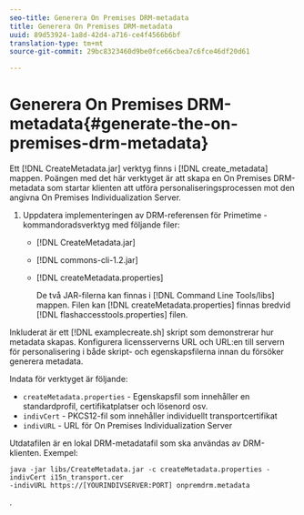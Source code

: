 ```yaml
---
seo-title: Generera On Premises DRM-metadata
title: Generera On Premises DRM-metadata
uuid: 89d53924-1a8d-42d4-a716-ce4f4566b6bf
translation-type: tm+mt
source-git-commit: 29bc8323460d9be0fce66cbea7c6fce46df20d61

---
```



# Generera On Premises DRM-metadata{#generate-the-on-premises-drm-metadata}

Ett [!DNL CreateMetadata.jar] verktyg finns i [!DNL create_metadata] mappen. Poängen med det här verktyget är att skapa en On Premises DRM-metadata som startar klienten att utföra personaliseringsprocessen mot den angivna On Premises Individualization Server.

1. Uppdatera implementeringen av DRM-referensen för Primetime - kommandoradsverktyg med följande filer:

   * [!DNL CreateMetadata.jar]
   * [!DNL commons-cli-1.2.jar]
   * [!DNL createMetadata.properties]

      De två JAR-filerna kan finnas i [!DNL Command Line Tools/libs] mappen. Filen kan [!DNL createMetadata.properties] finnas bredvid [!DNL flashaccesstools.properties] filen.

<!--<a id="example_2116349CA33642CD9293EAD94A532ED8"></a>-->

Inkluderat är ett [!DNL examplecreate.sh] skript som demonstrerar hur metadata skapas. Konfigurera licensserverns URL och URL:en till servern för personalisering i både skript- och egenskapsfilerna innan du försöker generera metadata.

Indata för verktyget är följande:

* `createMetadata.properties` - Egenskapsfil som innehåller en standardprofil, certifikatplatser och lösenord osv.
* `indivCert` - PKCS12-fil som innehåller individuellt transportcertifikat
* `indivURL` - URL för On Premises Individualization Server

Utdatafilen är en lokal DRM-metadatafil som ska användas av DRM-klienten. Exempel:

```
java -jar libs/CreateMetadata.jar -c createMetadata.properties -indivCert i15n_transport.cer
-indivURL https://[YOURINDIVSERVER:PORT] onpremdrm.metadata
```

.